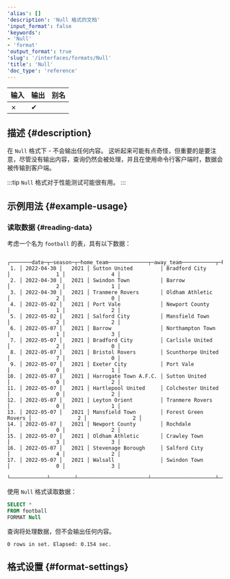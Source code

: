 ```yaml
---
'alias': []
'description': 'Null 格式的文档'
'input_format': false
'keywords':
- 'Null'
- 'format'
'output_format': true
'slug': '/interfaces/formats/Null'
'title': 'Null'
'doc_type': 'reference'
---
```


| 输入  | 输出  | 别名  |
|-------|--------|-------|
| ✗     | ✔      |       |

## 描述 {#description}

在 `Null` 格式下 - 不会输出任何内容。 
这听起来可能有点奇怪，但重要的是要注意，尽管没有输出内容，查询仍然会被处理，并且在使用命令行客户端时，数据会被传输到客户端。

:::tip
`Null` 格式对于性能测试可能很有用。
:::

## 示例用法 {#example-usage}

### 读取数据 {#reading-data}

考虑一个名为 `football` 的表，具有以下数据：

```text
    ┌───────date─┬─season─┬─home_team─────────────┬─away_team───────────┬─home_team_goals─┬─away_team_goals─┐
 1. │ 2022-04-30 │   2021 │ Sutton United         │ Bradford City       │               1 │               4 │
 2. │ 2022-04-30 │   2021 │ Swindon Town          │ Barrow              │               2 │               1 │
 3. │ 2022-04-30 │   2021 │ Tranmere Rovers       │ Oldham Athletic     │               2 │               0 │
 4. │ 2022-05-02 │   2021 │ Port Vale             │ Newport County      │               1 │               2 │
 5. │ 2022-05-02 │   2021 │ Salford City          │ Mansfield Town      │               2 │               2 │
 6. │ 2022-05-07 │   2021 │ Barrow                │ Northampton Town    │               1 │               3 │
 7. │ 2022-05-07 │   2021 │ Bradford City         │ Carlisle United     │               2 │               0 │
 8. │ 2022-05-07 │   2021 │ Bristol Rovers        │ Scunthorpe United   │               7 │               0 │
 9. │ 2022-05-07 │   2021 │ Exeter City           │ Port Vale           │               0 │               1 │
10. │ 2022-05-07 │   2021 │ Harrogate Town A.F.C. │ Sutton United       │               0 │               2 │
11. │ 2022-05-07 │   2021 │ Hartlepool United     │ Colchester United   │               0 │               2 │
12. │ 2022-05-07 │   2021 │ Leyton Orient         │ Tranmere Rovers     │               0 │               1 │
13. │ 2022-05-07 │   2021 │ Mansfield Town        │ Forest Green Rovers │               2 │               2 │
14. │ 2022-05-07 │   2021 │ Newport County        │ Rochdale            │               0 │               2 │
15. │ 2022-05-07 │   2021 │ Oldham Athletic       │ Crawley Town        │               3 │               3 │
16. │ 2022-05-07 │   2021 │ Stevenage Borough     │ Salford City        │               4 │               2 │
17. │ 2022-05-07 │   2021 │ Walsall               │ Swindon Town        │               0 │               3 │
    └────────────┴────────┴───────────────────────┴─────────────────────┴─────────────────┴─────────────────┘
```

使用 `Null` 格式读取数据：

```sql
SELECT *
FROM football
FORMAT Null
```

查询将处理数据，但不会输出任何内容。

```response
0 rows in set. Elapsed: 0.154 sec.
```

## 格式设置 {#format-settings}
